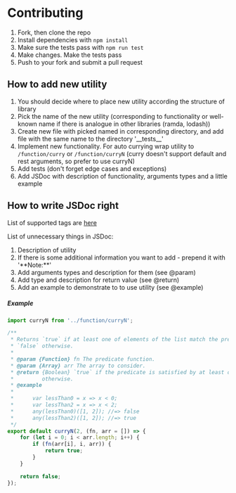 # Contributing
1. Fork, then clone the repo
1. Install dependencies with `npm install`
1. Make sure the tests pass with `npm run test`
1. Make changes. Make the tests pass
1. Push to your fork and submit a pull request

## How to add new utility
1. You should decide where to place new utility according the structure of library
1. Pick the name of the new utility (corresponding to functionality or well-known name if there is analogue in other libraries (ramda, lodash))
1. Create new file with picked named in corresponding directory, and add file with the same name to the directory '_\_tests__'
1. Implement new functionality. For auto currying wrap utility to `/function/curry` or `/function/curryN` (curry doesn't support default and rest arguments, so prefer to use curryN)
1. Add tests (don't forget edge cases and exceptions)
1. Add JSDoc with description of functionality, arguments types and a little example

## How to write JSDoc right
List of supported tags are [here](https://esdoc.org/manual/tags.html)

List of unnecessary things in JSDoc:
1. Description of utility
1. If there is some additional information you want to add - prepend it with '*\*Note:**'
1. Add arguments types and description for them (see @param)
1. Add type and description for return value (see @return)
1. Add an example to demonstrate to to use utility (see @example)

##### Example
```javascript
import curryN from '../function/curryN';

/**
 * Returns `true` if at least one of elements of the list match the predicate,
 * `false` otherwise.
 *
 * @param {Function} fn The predicate function.
 * @param {Array} arr The array to consider.
 * @return {Boolean} `true` if the predicate is satisfied by at least one element, `false`
 *         otherwise.
 * @example
 *
 *      var lessThan0 = x => x < 0;
 *      var lessThan2 = x => x < 2;
 *      any(lessThan0)([1, 2]); //=> false
 *      any(lessThan2)([1, 2]); //=> true
 */
export default curryN(2, (fn, arr = []) => {
    for (let i = 0; i < arr.length; i++) {
        if (fn(arr[i], i, arr)) {
            return true;
        }
    }

    return false;
});
```
